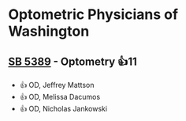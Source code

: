 # Optometric Physicians of Washington

## [SB 5389](/bill/2023-24/sb/5389/) - Optometry 👍11  
* 👍 OD, Jeffrey Mattson
* 👍 OD, Melissa Dacumos
* 👍 OD, Nicholas Jankowski